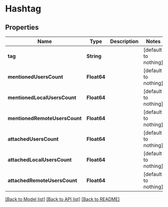 # Hashtag


## Properties
Name | Type | Description | Notes
------------ | ------------- | ------------- | -------------
**tag** | **String** |  | [default to nothing]
**mentionedUsersCount** | **Float64** |  | [default to nothing]
**mentionedLocalUsersCount** | **Float64** |  | [default to nothing]
**mentionedRemoteUsersCount** | **Float64** |  | [default to nothing]
**attachedUsersCount** | **Float64** |  | [default to nothing]
**attachedLocalUsersCount** | **Float64** |  | [default to nothing]
**attachedRemoteUsersCount** | **Float64** |  | [default to nothing]


[[Back to Model list]](../README.md#models) [[Back to API list]](../README.md#api-endpoints) [[Back to README]](../README.md)


